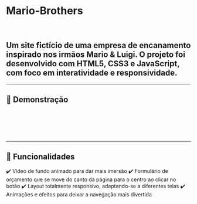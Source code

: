 <h1>Mario-Brothers</h1>
<br>
<h2>Um site fictício de uma empresa de encanamento inspirado nos irmãos Mario & Luigi.
O projeto foi desenvolvido com HTML5, CSS3 e JavaScript, com foco em interatividade e responsividade.</h2>
<hr>
<h2>📸 Demonstração<h2/>
<br>
<br>
<hr>
<h2>🚀 Funcionalidades </h2>

✔️ Vídeo de fundo animado para dar mais imersão
✔️ Formulário de orçamento que se move do canto da página para o centro ao clicar no botão
✔️ Layout totalmente responsivo, adaptando-se a diferentes telas
✔️ Animações e efeitos para deixar a navegação mais divertida
